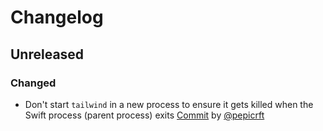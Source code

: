 # Changelog

## Unreleased

### Changed

- Don't start `tailwind` in a new process to ensure it gets killed when the Swift process (parent process) exits [Commit](https://github.com/tuist/SwiftyTailwind/commit/6b0a133d6aa861d0554a0868041ef3d12cc91eec) by [@pepicrft](https://github.com/pepicrft)